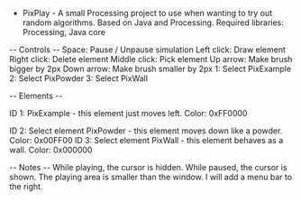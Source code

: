- PixPlay - 
A small Processing project to use when wanting to try out random algorithms.
Based on Java and Processing. 
Required libraries: Processing, Java core


-- Controls --
  Space: Pause / Unpause simulation
  Left click: Draw element
  Right click: Delete element
  Middle click: Pick element
  Up arrow: Make brush bigger by 2px
  Down arrow: Make brush smaller by 2px
  1: Select PixExample
  2: Select PixPowder
  3: Select PixWall
  
-- Elements -- 
  
  ID 1: 
    PixExample - this element just moves left. Color: 0xFF0000

  ID 2:
    Select element PixPowder - this element moves down like a powder. Color: 0x00FF00
  ID 3: 
    Select element PixWall - this element behaves as a wall. Color: 0x000000
  
-- Notes --
  While playing, the cursor is hidden. While paused, the cursor is shown.
  The playing area is smaller than the window. I will add a menu bar to the right.




